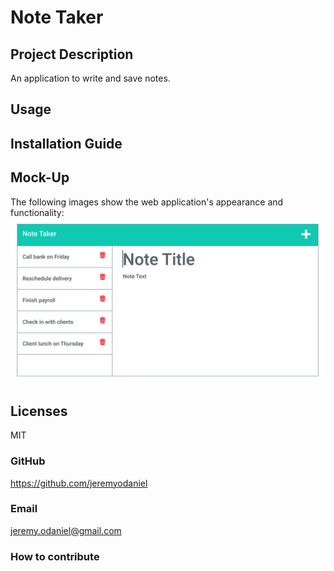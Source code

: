   # Note Taker

  ## Project Description
  An application to write and save notes.

  ## Usage
  
  ## Installation Guide
  
  ## Mock-Up
  The following images show the web application's appearance and functionality:
  ![mock-up](develop/public/assets/images/mock-up.png "Mock-up")

  ## Licenses
  MIT

  ### GitHub
  https://github.com/jeremyodaniel

  ### Email
  jeremy.odaniel@gmail.com

  ### How to contribute
  
